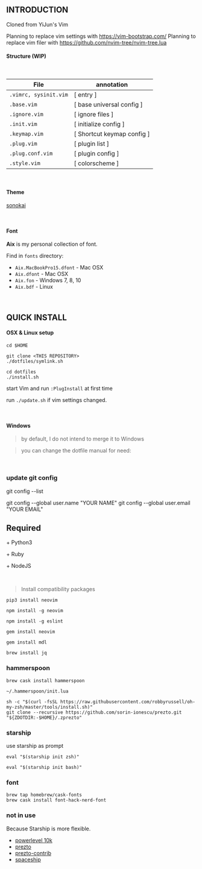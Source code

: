 ## INTRODUCTION

Cloned from YiJun's Vim

Planning to replace vim settings with https://vim-bootstrap.com/
Planning to replace vim filer with https://github.com/nvim-tree/nvim-tree.lua

#### Structure (WIP)

<br>

| File                  | annotation                 |
| --------------------- | -------------------------- |
| `.vimrc, sysinit.vim` | [ entry ]                  |
| `.base.vim`           | [ base universal config ]  |
| `.ignore.vim`         | [ ignore files ]           |
| `.init.vim`           | [ initialize config ]      |
| `.keymap.vim`         | [ Shortcut keymap config ] |
| `.plug.vim`           | [ plugin list ]            |
| `.plug.conf.vim`      | [ plugin config ]          |
| `.style.vim`          | [ colorscheme ]            |

<br>

#### Theme

[sonokai](https://vimcolorschemes.com/sainnhe/sonokai)

<br>

#### Font

**Aix** is my personal collection of font.

Find in `fonts` directory:

- `Aix.MacBookPro15.dfont` - Mac OSX
- `Aix.dfont` - Mac OSX
- `Aix.fon` - Windows 7, 8, 10
- `Aix.bdf` - Linux

<br>

## QUICK INSTALL

#### OSX & Linux setup

```
cd $HOME

git clone <THIS REPOSITORY>
./dotfiles/symlink.sh
```

```
cd dotfiles
./install.sh
```

start Vim and run `:PlugInstall` at first time

run `./update.sh` if vim settings changed.

<br>

#### Windows

> by default, I do not intend to merge it to Windows

> you can change the dotfile manual for need:

<br>

### update git config

git config --list

git config --global user.name "YOUR NAME"
git config --global user.email "YOUR EMAIL"

## Required

\+ Python3

\+ Ruby

\+ NodeJS

<br>

> Install compatibility packages

`pip3 install neovim`

`npm install -g neovim`

`npm install -g eslint`

`gem install neovim`

`gem install mdl`

`brew install jq`

### hammerspoon

`brew cask install hammerspoon`

`~/.hammerspoon/init.lua`

```
sh -c "$(curl -fsSL https://raw.githubusercontent.com/robbyrussell/oh-my-zsh/master/tools/install.sh)"
git clone --recursive https://github.com/sorin-ionescu/prezto.git "${ZDOTDIR:-$HOME}/.zprezto"
```

### starship

use starship as prompt

```zsh/.zshrc
eval "$(starship init zsh)"
```

```bash/.bashrc
eval "$(starship init bash)"
```

### font

```
brew tap homebrew/cask-fonts
brew cask install font-hack-nerd-font
```

### not in use

Because Starship is more flexible.

- [powerlevel 10k](https://github.com/romkatv/powerlevel10k)
- [prezto](https://github.com/sorin-ionescu/prezto)
- [prezto-contrib](https://github.com/belak/prezto-contrib)
- [spaceship](https://github.com/denysdovhan/spaceship-prompt)
